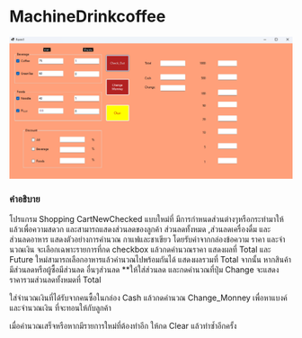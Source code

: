 # MachineDrinkcoffee


![ตัวอย่า](https://github.com/Jessadaruk/ShoppingCart-CheckedMenu/blob/main/SP-cartNewChecked/Screenshot%202025-01-21%20214324.png)

### คำอธิบาย
โปรแกรม Shopping CartNewChecked แบบใหม่ที่ มีการกำหนดส่วนต่างๆหรือกระทำมาให้แล้วเพื่อความสดวก และสามารถแสดงส่วนลดของลูกค้า ส่วนลดทั้งหมด ,ส่วนลดเครื่องดื่ม และ ส่วนลดอาหาร 
แสดงตัวอย่างการคำนวณ กาแฟและชาเขียว โดยรับค่าจากกล่องข้อความ ราคา และจำนวณเงิน จะเลือกเฉพาะรายการที่กด checkbox แล้วกดคำนวณราคา แสดงผลที่ Total 
และ Future ใหม่สามารถเลือกอาหารแล้วคำนวณไปพร้อมกันได้ แสดงผลรวมที่ Total จากนั้น หากสินค้ามีส่วนลดหรือผู้ซื้อมีส่วนลด อื่นๆส่วนลด **ให้ใส่ส่วนลด และกดคำนวณที่ปุ่ม Change จะแสดง
ราคารวมส่วนลดทั้งหมดที่ Total

ใส่จำนวณเงินที่ได้รับจากคนซื้อในกล่อง Cash แล้วกดคำนวณ Change_Monney เพื่อหาแบงค์และจำนวณเงิน
ที่จะทอนให้กับลูกค้า 

เมื่อคำนวณเสร็จหรือหากมีรายการใหม่ที่ต้องทำอีก ให้กด Clear แล้วทำซ้ำอีกครั้ง

